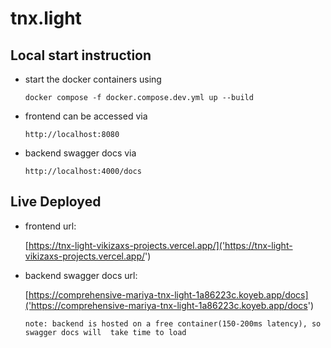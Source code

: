 # tnx.light

## Local start instruction

- start the docker containers using

  `docker compose -f docker.compose.dev.yml up --build `

- frontend can be accessed via

  `http://localhost:8080`

- backend swagger docs via

  `http://localhost:4000/docs`

## Live Deployed

- frontend url:

  [https://tnx-light-vikizaxs-projects.vercel.app/]('https://tnx-light-vikizaxs-projects.vercel.app/')

- backend swagger docs url:

  [https://comprehensive-mariya-tnx-light-1a86223c.koyeb.app/docs]('https://comprehensive-mariya-tnx-light-1a86223c.koyeb.app/docs')

  `note: backend is hosted on a free container(150-200ms latency), so swagger docs will  take time to load`
